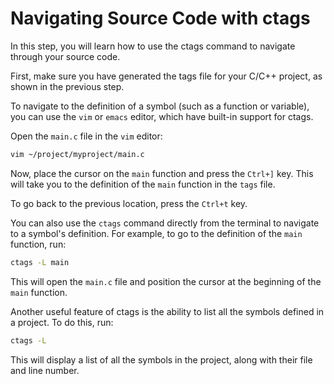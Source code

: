 # Navigating Source Code with ctags

In this step, you will learn how to use the ctags command to navigate through your source code.

First, make sure you have generated the tags file for your C/C++ project, as shown in the previous step.

To navigate to the definition of a symbol (such as a function or variable), you can use the `vim` or `emacs` editor, which have built-in support for ctags.

Open the `main.c` file in the `vim` editor:

```bash
vim ~/project/myproject/main.c
```

Now, place the cursor on the `main` function and press the `Ctrl+]` key. This will take you to the definition of the `main` function in the `tags` file.

To go back to the previous location, press the `Ctrl+t` key.

You can also use the `ctags` command directly from the terminal to navigate to a symbol's definition. For example, to go to the definition of the `main` function, run:

```bash
ctags -L main
```

This will open the `main.c` file and position the cursor at the beginning of the `main` function.

Another useful feature of ctags is the ability to list all the symbols defined in a project. To do this, run:

```bash
ctags -L
```

This will display a list of all the symbols in the project, along with their file and line number.
